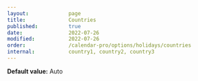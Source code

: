 ```yaml
---
layout:             page
title:              Countries
published:          true
date:               2022-07-26
modified:           2022-07-26
order:              /calendar-pro/options/holidays/countries
internal:           country1, country2, country3
---
```

**Default value:** Auto

